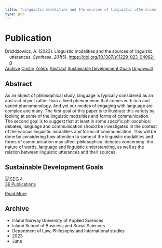 ```yaml
---
title: "Linguistic modalities and the sources of linguistic utterances"
type: pub
---
```

<h1>Publication</h1>
<article id="csl-bib-container-GHPV3DM3" class="csl-bib-container">
  <div class="csl-bib-body" style="line-height: 1.35; padding-left: 1em; text-indent:-1em;">
  <div class="csl-entry">Dro&#x17C;d&#x17C;owicz, A. (2023). Linguistic modalities and the sources of linguistic utterances. <i>Synthese</i>, <i>201</i>(5). <a href="https://doi.org/10.1007/s11229-023-04062-0">https://doi.org/10.1007/s11229-023-04062-0</a></div>
</div>
  <div class="csl-bib-buttons">
    <a href="#taxonomy-article-GHPV3DM3" class="csl-bib-button">Archive</a>
    <a href="https://app.cristin.no/results/show.jsf?id=2151282" alt="Cristin URL" class="csl-bib-button">Cristin</a>
    <a href="http://zotero.org/groups/5022929/items/GHPV3DM3" alt="Zotero URL" class="csl-bib-button">Zotero</a>
    <a href="#abstract-article-GHPV3DM3" class="csl-bib-button">Abstract</a>
    <a href="#sdg-article-GHPV3DM3" class="csl-bib-button">Sustainable Development Goals</a>
    <a href="https://link.springer.com/content/pdf/10.1007/s11229-023-04062-0.pdf" class="csl-bib-button">Unpaywall</a>
  </div>
  <div id="csl-bib-meta-container-GHPV3DM3"></div>
</article>
<div id="csl-bib-meta-GHPV3DM3" class="csl-bib-meta">
  <article id="abstract-article-GHPV3DM3" class="abstract-article">
    <h1>Abstract</h1>
    As an object of philosophical study, language is typically considered as an abstract object rather than a lived phenomenon that comes with rich and varied phenomenology. And yet our modes of engaging with language are complex and many. The first goal of this paper is to illustrate this variety by looking at some of the linguistic modalities and forms of communication. The second goal is to suggest that at least in some specific philosophical debates, language and communication should be investigated in the context of the various linguistic modalities and forms of communication. This will be done by considering how attention to some of the linguistic modalities and forms of communication may affect philosophical debates concerning: the nature of words, language and linguistic understanding, as well as the relation between linguistic utterances and their sources.
  </article>
  <article id="sdg-article-GHPV3DM3" class="sdg-article">
    <h1>Sustainable Development Goals</h1>
    <div class="sdg-container"><div id="sdg4" class="sdg">
<img src="{{< params subfolder >}}images/sdg/sdg04_en.png" class="image" alt="SDG 4">
<div class="sdg-overlay">
<a href="{{< params subfolder >}}en/archive/?sdg=4#archive" class="sdg-publication-count"><span>39</span> Publications</a>
<p><a href="https://sdgs.un.org/goals/goal4" class="sdg-read-more">Read More</a></p>
</div>
</div></div>
  </article>
  <article id="taxonomy-article-GHPV3DM3" class="taxonomy-article">
    <h1>Archive</h1>
    <ul>
      <li>Inland Norway University of Applied Sciences</li>
      <li>Inland School of Business and Social Sciences</li>
      <li>Department of Law, Philosophy and International studies</li>
      <li>2023</li>
      <li>June</li>
    </ul>
  </article>
</div>
